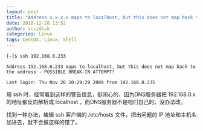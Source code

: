 ```yaml
---
layout: post
title: "Address x.x.x.x maps to localhost, but this does not map back to the address"
date: 2010-12-28 13:52
author: scsidisk
categories: Linux
tags: CentOS, Linux, Shell
---
```


```
[~]$ ssh 192.168.0.233

Address 192.168.0.233 maps to localhost, but this does not map back to
the address - POSSIBLE BREAK-IN ATTEMPT!

Last login: Thu Nov 26 10:29:29 2009 from 192.168.0.235
```

用 ssh 时，经常看到这样的警告信息，挺闹心的，因为DNS服务器把 192.168.0.x
的地址都反向解析成 localhost ，而DNS服务器不是咱们自己的，没办法改。

找到一种办法，编辑 ssh 客户端的 /etc/hosts 文件，把出问题的 IP
地址和主机名加进去，就不会报这样的错了。
